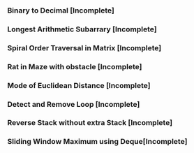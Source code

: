 ### Binary to Decimal [Incomplete]
### Longest Arithmetic Subarrary [Incomplete]
### Spiral Order Traversal in Matrix [Incomplete]
### Rat in Maze with obstacle [Incomplete]
### Mode of Euclidean Distance [Incomplete]
### Detect and Remove Loop [Incomplete]
### Reverse Stack without extra Stack [Incomplete]
### Sliding Window Maximum using Deque[Incomplete]